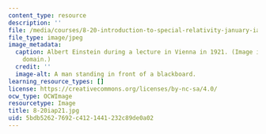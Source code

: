```yaml
---
content_type: resource
description: ''
file: /media/courses/8-20-introduction-to-special-relativity-january-iap-2021/5bdb52627692c4121441232c89de0a02_8-20iap21.jpg
file_type: image/jpeg
image_metadata:
  caption: Albert Einstein during a lecture in Vienna in 1921. (Image is in the public
    domain.)
  credit: ''
  image-alt: A man standing in front of a blackboard.
learning_resource_types: []
license: https://creativecommons.org/licenses/by-nc-sa/4.0/
ocw_type: OCWImage
resourcetype: Image
title: 8-20iap21.jpg
uid: 5bdb5262-7692-c412-1441-232c89de0a02
---
```

